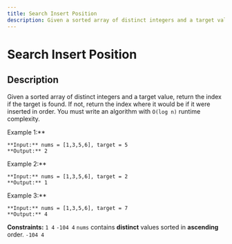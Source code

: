 ```yaml
---
title: Search Insert Position
description: Given a sorted array of distinct integers and a target value, return the index if the target is foun
---
```

# Search Insert Position
## Description
Given a sorted array of distinct integers and a target value, return the index if the target is found. If not, return the index where it would be if it were inserted in order.
You must write an algorithm with `O(log n)` runtime complexity.
 
Example 1:**
```
**Input:** nums = [1,3,5,6], target = 5
**Output:** 2
```
Example 2:**
```
**Input:** nums = [1,3,5,6], target = 2
**Output:** 1
```
Example 3:**
```
**Input:** nums = [1,3,5,6], target = 7
**Output:** 4
```
 
**Constraints:**
	`1 4`
	`-104 4`
	`nums` contains **distinct** values sorted in **ascending** order.
	`-104 4`

